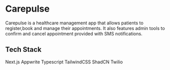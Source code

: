 # Carepulse

Carepulse is a healthcare management app that allows patients to register,book and manage their appointments.
It also features admin tools to confirm and cancel appointment provided with SMS notifications.

## Tech Stack
Next.js
Appwrite
Typescript
TailwindCSS
ShadCN
Twilio
